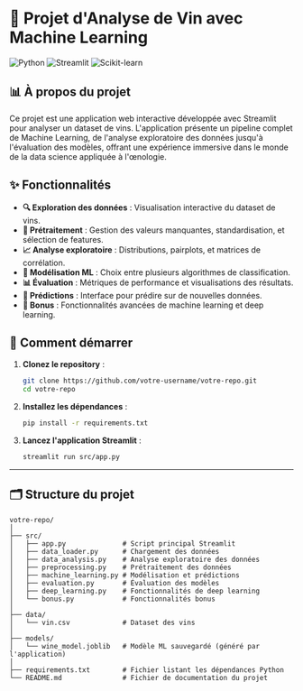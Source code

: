 # 🍷 Projet d'Analyse de Vin avec Machine Learning

![Python](https://img.shields.io/badge/Python-3.7+-blue.svg)
![Streamlit](https://img.shields.io/badge/Streamlit-1.0+-red.svg)
![Scikit-learn](https://img.shields.io/badge/Scikit--learn-0.24+-green.svg)

## 📊 À propos du projet

Ce projet est une application web interactive développée avec Streamlit pour analyser un dataset de vins. L'application présente un pipeline complet de Machine Learning, de l'analyse exploratoire des données jusqu'à l'évaluation des modèles, offrant une expérience immersive dans le monde de la data science appliquée à l'œnologie.

## ✨ Fonctionnalités

- **🔍 Exploration des données** : Visualisation interactive du dataset de vins.
- **🧹 Prétraitement** : Gestion des valeurs manquantes, standardisation, et sélection de features.
- **📈 Analyse exploratoire** : Distributions, pairplots, et matrices de corrélation.
- **🤖 Modélisation ML** : Choix entre plusieurs algorithmes de classification.
- **📊 Évaluation** : Métriques de performance et visualisations des résultats.
- **🔮 Prédictions** : Interface pour prédire sur de nouvelles données.
- **🚀 Bonus** : Fonctionnalités avancées de machine learning et deep learning.

## 🚀 Comment démarrer

1. **Clonez le repository** :

    ```bash
    git clone https://github.com/votre-username/votre-repo.git
    cd votre-repo
    ```

2. **Installez les dépendances** :

    ```bash
    pip install -r requirements.txt
    ```

3. **Lancez l'application Streamlit** :

    ```bash
    streamlit run src/app.py
    ```

---

## 🗂 Structure du projet

```plaintext
votre-repo/
│
├── src/
│   ├── app.py              # Script principal Streamlit
│   ├── data_loader.py      # Chargement des données
│   ├── data_analysis.py    # Analyse exploratoire des données
│   ├── preprocessing.py    # Prétraitement des données
│   ├── machine_learning.py # Modélisation et prédictions
│   ├── evaluation.py       # Évaluation des modèles
│   ├── deep_learning.py    # Fonctionnalités de deep learning
│   └── bonus.py            # Fonctionnalités bonus
│
├── data/
│   └── vin.csv             # Dataset des vins
│
├── models/
│   └── wine_model.joblib   # Modèle ML sauvegardé (généré par l'application)
│
├── requirements.txt        # Fichier listant les dépendances Python
└── README.md               # Fichier de documentation du projet